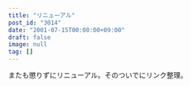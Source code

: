```yaml
---
title: "リニューアル"
post_id: "3014"
date: "2001-07-15T00:00:00+09:00"
draft: false
image: null
tag: []
---
```



またも懲りずにリニューアル。そのついでにリンク整理。
